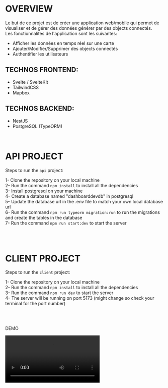 # OVERVIEW

Le but de ce projet est de créer une application web/mobile qui permet de visualiser et de gérer des données générer par des objects connectés.<br/>
Les fonctionnalites de l'application sont les suivantes:
<br/>

- Afficher les données en temps réel sur une carte
- Ajouter/Modifier/Supprimer des objects connectés
- Authentifier les utilisateurs

## TECHNOS FRONTEND:

- Svelte / SvelteKit
- TailwindCSS
- Mapbox

## TECHNOS BACKEND:

- NestJS
- PostgreSQL (TypeORM)

<br/>

# API PROJECT

Steps to run the `api` project:

1- Clone the repository on your local machine <br/>
2- Run the command `npm install` to install all the dependencies <br/>
3- Install postgresql on your machine <br/>
4- Create a database named "dashboarddevdb" in postgresql <br/>
5- Update the database url in the .env file to match your own local database url <br/>
6- Run the command `npm run typeorm migration:run` to run the migrations and create the tables in the database <br/>
7- Run the command `npm run start:dev` to start the server <br/>

<br/>
<br/>

# CLIENT PROJECT

Steps to run the `client` project:

1- Clone the repository on your local machine <br/>
2- Run the command `npm install` to install all the dependencies <br/>
3- Run the command `npm run dev` to start the server <br/>
4- The server will be running on port 5173 (might change so check your terminal for the port number) <br/>

<br/>
<br/>

DEMO <br/>

<video src="https://user-images.githubusercontent.com/22744551/212308496-20fcf310-16d4-4daa-96a9-961ece312df4.mov"></video>



